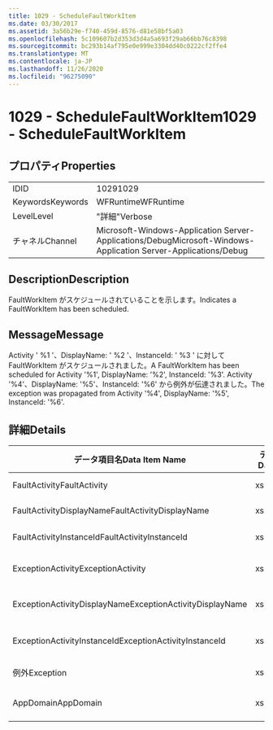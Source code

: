 ```yaml
---
title: 1029 - ScheduleFaultWorkItem
ms.date: 03/30/2017
ms.assetid: 3a56b29e-f740-459d-8576-d81e58bf5a03
ms.openlocfilehash: 5c109607b2d353d3d4a5a693f29ab66bb76c8398
ms.sourcegitcommit: bc293b14af795e0e999e3304dd40c0222cf2ffe4
ms.translationtype: MT
ms.contentlocale: ja-JP
ms.lasthandoff: 11/26/2020
ms.locfileid: "96275090"
---
```

# <a name="1029---schedulefaultworkitem"></a><span data-ttu-id="bb7a0-102">1029 - ScheduleFaultWorkItem</span><span class="sxs-lookup"><span data-stu-id="bb7a0-102">1029 - ScheduleFaultWorkItem</span></span>

## <a name="properties"></a><span data-ttu-id="bb7a0-103">プロパティ</span><span class="sxs-lookup"><span data-stu-id="bb7a0-103">Properties</span></span>  
  
|||  
|-|-|  
|<span data-ttu-id="bb7a0-104">ID</span><span class="sxs-lookup"><span data-stu-id="bb7a0-104">ID</span></span>|<span data-ttu-id="bb7a0-105">1029</span><span class="sxs-lookup"><span data-stu-id="bb7a0-105">1029</span></span>|  
|<span data-ttu-id="bb7a0-106">Keywords</span><span class="sxs-lookup"><span data-stu-id="bb7a0-106">Keywords</span></span>|<span data-ttu-id="bb7a0-107">WFRuntime</span><span class="sxs-lookup"><span data-stu-id="bb7a0-107">WFRuntime</span></span>|  
|<span data-ttu-id="bb7a0-108">Level</span><span class="sxs-lookup"><span data-stu-id="bb7a0-108">Level</span></span>|<span data-ttu-id="bb7a0-109">"詳細"</span><span class="sxs-lookup"><span data-stu-id="bb7a0-109">Verbose</span></span>|  
|<span data-ttu-id="bb7a0-110">チャネル</span><span class="sxs-lookup"><span data-stu-id="bb7a0-110">Channel</span></span>|<span data-ttu-id="bb7a0-111">Microsoft-Windows-Application Server-Applications/Debug</span><span class="sxs-lookup"><span data-stu-id="bb7a0-111">Microsoft-Windows-Application Server-Applications/Debug</span></span>|  
  
## <a name="description"></a><span data-ttu-id="bb7a0-112">Description</span><span class="sxs-lookup"><span data-stu-id="bb7a0-112">Description</span></span>  

 <span data-ttu-id="bb7a0-113">FaultWorkItem がスケジュールされていることを示します。</span><span class="sxs-lookup"><span data-stu-id="bb7a0-113">Indicates a FaultWorkItem has been scheduled.</span></span>  
  
## <a name="message"></a><span data-ttu-id="bb7a0-114">Message</span><span class="sxs-lookup"><span data-stu-id="bb7a0-114">Message</span></span>  

 <span data-ttu-id="bb7a0-115">Activity ' %1 '、DisplayName: ' %2 '、InstanceId: ' %3 ' に対して FaultWorkItem がスケジュールされました。</span><span class="sxs-lookup"><span data-stu-id="bb7a0-115">A FaultWorkItem has been scheduled for Activity '%1', DisplayName: '%2', InstanceId: '%3'.</span></span>  <span data-ttu-id="bb7a0-116">Activity '%4'、DisplayName: '%5'、InstanceId: '%6' から例外が伝達されました。</span><span class="sxs-lookup"><span data-stu-id="bb7a0-116">The exception was propagated from Activity '%4', DisplayName: '%5', InstanceId: '%6'.</span></span>  
  
## <a name="details"></a><span data-ttu-id="bb7a0-117">詳細</span><span class="sxs-lookup"><span data-stu-id="bb7a0-117">Details</span></span>  
  
|<span data-ttu-id="bb7a0-118">データ項目名</span><span class="sxs-lookup"><span data-stu-id="bb7a0-118">Data Item Name</span></span>|<span data-ttu-id="bb7a0-119">データ項目の型</span><span class="sxs-lookup"><span data-stu-id="bb7a0-119">Data Item Type</span></span>|<span data-ttu-id="bb7a0-120">Description</span><span class="sxs-lookup"><span data-stu-id="bb7a0-120">Description</span></span>|  
|--------------------|--------------------|-----------------|  
|<span data-ttu-id="bb7a0-121">FaultActivity</span><span class="sxs-lookup"><span data-stu-id="bb7a0-121">FaultActivity</span></span>|<span data-ttu-id="bb7a0-122">xs:string</span><span class="sxs-lookup"><span data-stu-id="bb7a0-122">xs:string</span></span>|<span data-ttu-id="bb7a0-123">エラーとなったアクティビティの型名。</span><span class="sxs-lookup"><span data-stu-id="bb7a0-123">The type name of the fault activity.</span></span>|  
|<span data-ttu-id="bb7a0-124">FaultActivityDisplayName</span><span class="sxs-lookup"><span data-stu-id="bb7a0-124">FaultActivityDisplayName</span></span>|<span data-ttu-id="bb7a0-125">xs:string</span><span class="sxs-lookup"><span data-stu-id="bb7a0-125">xs:string</span></span>|<span data-ttu-id="bb7a0-126">エラーとなったアクティビティの表示名。</span><span class="sxs-lookup"><span data-stu-id="bb7a0-126">The display name of the fault activity.</span></span>|  
|<span data-ttu-id="bb7a0-127">FaultActivityInstanceId</span><span class="sxs-lookup"><span data-stu-id="bb7a0-127">FaultActivityInstanceId</span></span>|<span data-ttu-id="bb7a0-128">xs:string</span><span class="sxs-lookup"><span data-stu-id="bb7a0-128">xs:string</span></span>|<span data-ttu-id="bb7a0-129">エラーとなったアクティビティのインスタンス ID。</span><span class="sxs-lookup"><span data-stu-id="bb7a0-129">The instance id of the fault activity.</span></span>|  
|<span data-ttu-id="bb7a0-130">ExceptionActivity</span><span class="sxs-lookup"><span data-stu-id="bb7a0-130">ExceptionActivity</span></span>|<span data-ttu-id="bb7a0-131">xs:string</span><span class="sxs-lookup"><span data-stu-id="bb7a0-131">xs:string</span></span>|<span data-ttu-id="bb7a0-132">例外をスローしたアクティビティの型名。</span><span class="sxs-lookup"><span data-stu-id="bb7a0-132">The type name of the activity that threw the exception.</span></span>|  
|<span data-ttu-id="bb7a0-133">ExceptionActivityDisplayName</span><span class="sxs-lookup"><span data-stu-id="bb7a0-133">ExceptionActivityDisplayName</span></span>|<span data-ttu-id="bb7a0-134">xs:string</span><span class="sxs-lookup"><span data-stu-id="bb7a0-134">xs:string</span></span>|<span data-ttu-id="bb7a0-135">例外をスローしたアクティビティの表示名。</span><span class="sxs-lookup"><span data-stu-id="bb7a0-135">The display name of the activity that threw the exception.</span></span>|  
|<span data-ttu-id="bb7a0-136">ExceptionActivityInstanceId</span><span class="sxs-lookup"><span data-stu-id="bb7a0-136">ExceptionActivityInstanceId</span></span>|<span data-ttu-id="bb7a0-137">xs:string</span><span class="sxs-lookup"><span data-stu-id="bb7a0-137">xs:string</span></span>|<span data-ttu-id="bb7a0-138">例外をスローしたアクティビティのインスタンス ID。</span><span class="sxs-lookup"><span data-stu-id="bb7a0-138">The instance id of the activity that threw the exception.</span></span>|  
|<span data-ttu-id="bb7a0-139">例外</span><span class="sxs-lookup"><span data-stu-id="bb7a0-139">Exception</span></span>|<span data-ttu-id="bb7a0-140">xs:string</span><span class="sxs-lookup"><span data-stu-id="bb7a0-140">xs:string</span></span>|<span data-ttu-id="bb7a0-141">例外の詳細</span><span class="sxs-lookup"><span data-stu-id="bb7a0-141">The exception details for the exception</span></span>|  
|<span data-ttu-id="bb7a0-142">AppDomain</span><span class="sxs-lookup"><span data-stu-id="bb7a0-142">AppDomain</span></span>|<span data-ttu-id="bb7a0-143">xs:string</span><span class="sxs-lookup"><span data-stu-id="bb7a0-143">xs:string</span></span>|<span data-ttu-id="bb7a0-144">AppDomain.CurrentDomain.FriendlyName で返される文字列。</span><span class="sxs-lookup"><span data-stu-id="bb7a0-144">The string returned by AppDomain.CurrentDomain.FriendlyName.</span></span>|
